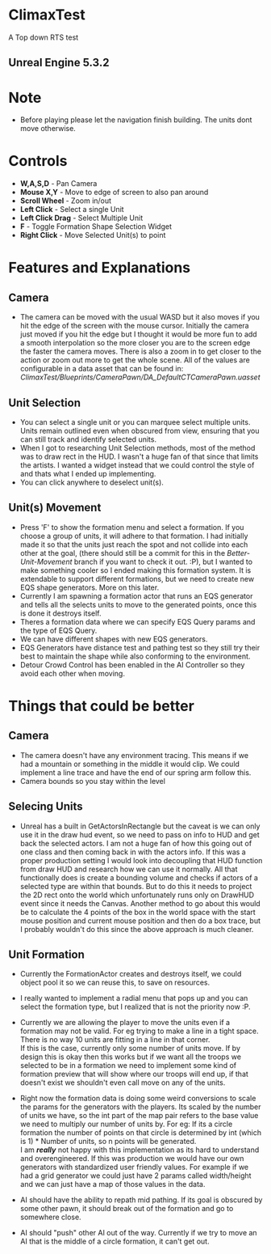 # ClimaxTest
A Top down RTS test

## Unreal Engine 5.3.2

# Note
- Before playing please let the navigation finish building. The units dont move otherwise.

# Controls

- **W,A,S,D** - Pan Camera
- **Mouse X,Y** - Move to edge of screen to also pan around
- **Scroll Wheel** - Zoom in/out
- **Left Click** - Select a single Unit
- **Left Click Drag** - Select Multiple Unit
- **F** - Toggle Formation Shape Selection Widget
- **Right Click** - Move Selected Unit(s) to point


# Features and Explanations
## Camera
- The camera can be moved with the usual WASD but it also moves if you hit the edge of the screen with the mouse cursor. Initially the camera just moved if you hit the edge but I thought it would be more fun to add a smooth interpolation so the more closer you are to the screen edge the faster the camera moves. There is also a zoom in to get closer to the action or zoom out more to get the whole scene. All of the values are configurable in a data asset that can be found in: \
*ClimaxTest/Blueprints/CameraPawn/DA_DefaultCTCameraPawn.uasset*

## Unit Selection
- You can select a single unit or you can marquee select multiple units. Units remain outlined even when obscured from view, ensuring that you can still track and identify selected units.
- When I got to researching Unit Selection methods, most of the method was to draw rect in the HUD. I wasn't a huge fan of that since that limits the artists. I wanted a widget instead that we could control the style of and thats what I ended up implementing.
- You can click anywhere to deselect unit(s).

## Unit(s) Movement
- Press 'F' to show the formation menu and select a formation. If you choose a group of units, it will adhere to that formation. I had initially made it so that the units just reach the spot and not collide into each other at the goal, (there should still be a commit for this in the *Better-Unit-Movement* branch if you want to check it out. :P), but I wanted to make something cooler so I ended making this formation system. It is extendable to support different formations, but we need to create new EQS shape generators. More on this later.
- Currently I am spawning a formation actor that runs an EQS generator and tells all the selects units to move to the generated points, once this is done it destroys itself.
- Theres a formation data where we can specify EQS Query params and the type of EQS Query.
- We can have different shapes with new EQS generators. 
- EQS Generators have distance test and pathing test so they still try their best to maintain the shape while also conforming to the environment.
- Detour Crowd Control has been enabled in the AI Controller so they avoid each other when moving.

# Things that could be better
## Camera
- The camera doesn't have any environment tracing. This means if we had a mountain or something in the middle it would clip. We could implement a line trace and have the end of our spring arm follow this.
- Camera bounds so you stay within the level

## Selecing Units
- Unreal has a built in GetActorsInRectangle but the caveat is we can only use it in the draw hud event, so we need to pass on info to HUD and get back the selected actors. I am not a huge fan of how this going out of one class and then coming back in with the actors info. If this was a proper production setting I would look into decoupling that HUD function from draw HUD and research how we can use it normally. All that functionally does is create a bounding volume and checks if actors of a selected type are within that bounds. But to do this it needs to project the 2D rect onto the world which unfortunately runs only on DrawHUD event since it needs the Canvas. Another method to go about this would be to calculate the 4 points of the box in the world space with the start mouse position and current mouse position and then do a box trace, but I probably wouldn't do this since the above approach is much cleaner.

## Unit Formation
- Currently the FormationActor creates and destroys itself, we could object pool it so we can reuse this, to save on resources.
- I really wanted to implement a radial menu that pops up and you can select the formation type, but I realized that is not the priority now :P.
- Currently we are allowing the player to move the units even if a formation may not be valid. For eg trying to make a line in a tight space. There is no way 10 units are fitting in a line in that corner. \
If this is the case, currently only some number of units move. If by design this is okay then this works but if we want all the troops we selected to be in a formation we need to implement some kind of formation preview that will show where our troops will end up, if that doesn't exist we shouldn't even call move on any of the units.

- Right now the formation data is doing some weird conversions to scale the params for the generators with the players. Its scaled by the number of units we have, so the int part of the map pair refers to the base value we need to multiply our number of units by. 
For eg: If its a circle formation the number of points on that circle is determined by int (which is 1) * Number of units, so n points will be generated. \
I am ***really*** not happy with this implementation as its hard to understand and overengineered. If this was production we would have our own generators with standardized user friendly values. For example if we had a grid generator we could just have 2 params called width/height and we can just have a map of those values in the data.

- AI should have the ability to repath mid pathing. If its goal is obscured by some other pawn, it should break out of the formation and go to somewhere close.
- AI should "push" other AI out of the way. Currently if we try to move an AI that is the middle of a circle formation, it can't get out.


